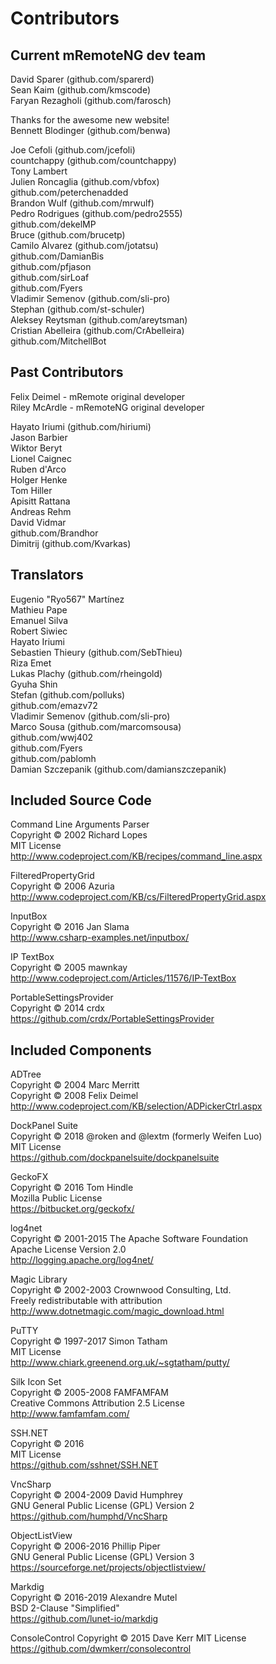 # Contributors
## Current mRemoteNG dev team
David Sparer (github.com/sparerd)  
Sean Kaim (github.com/kmscode)  
Faryan Rezagholi (github.com/farosch)  

Thanks for the awesome new website!  
Bennett Blodinger (github.com/benwa)

Joe Cefoli (github.com/jcefoli)  
countchappy (github.com/countchappy)  
Tony Lambert  
Julien Roncaglia (github.com/vbfox)  
github.com/peterchenadded  
Brandon Wulf (github.com/mrwulf)  
Pedro Rodrigues (github.com/pedro2555)  
github.com/dekelMP  
Bruce (github.com/brucetp)  
Camilo Alvarez (github.com/jotatsu)  
github.com/DamianBis  
github.com/pfjason  
github.com/sirLoaf  
github.com/Fyers  
Vladimir Semenov (github.com/sli-pro)  
Stephan (github.com/st-schuler)  
Aleksey Reytsman (github.com/areytsman)  
Cristian Abelleira (github.com/CrAbelleira)  
github.com/MitchellBot  

## Past Contributors
Felix Deimel - mRemote original developer  
Riley McArdle - mRemoteNG original developer  

Hayato Iriumi (github.com/hiriumi)  
Jason Barbier  
Wiktor Beryt  
Lionel Caignec  
Ruben d'Arco  
Holger Henke  
Tom Hiller  
Apisitt Rattana  
Andreas Rehm  
David Vidmar  
github.com/Brandhor  
Dimitrij (github.com/Kvarkas)  

## Translators
Eugenio "Ryo567" Martínez  
Mathieu Pape  
Emanuel Silva  
Robert Siwiec  
Hayato Iriumi  
Sebastien Thieury (github.com/SebThieu)  
Riza Emet  
Lukas Plachy (github.com/rheingold)  
Gyuha Shin  
Stefan (github.com/polluks)  
github.com/emazv72  
Vladimir Semenov (github.com/sli-pro)  
Marco Sousa (github.com/marcomsousa)  
github.com/wwj402  
github.com/Fyers  
github.com/pablomh  
Damian Szczepanik (github.com/damianszczepanik)

## Included Source Code
Command Line Arguments Parser  
Copyright © 2002 Richard Lopes  
MIT License  
http://www.codeproject.com/KB/recipes/command_line.aspx

FilteredPropertyGrid  
Copyright © 2006 Azuria  
http://www.codeproject.com/KB/cs/FilteredPropertyGrid.aspx

InputBox  
Copyright © 2016 Jan Slama  
http://www.csharp-examples.net/inputbox/

IP TextBox  
Copyright © 2005 mawnkay  
http://www.codeproject.com/Articles/11576/IP-TextBox

PortableSettingsProvider   	
Copyright © 2014 crdx  
https://github.com/crdx/PortableSettingsProvider


## Included Components
ADTree  
Copyright © 2004 Marc Merritt  
Copyright © 2008 Felix Deimel  
http://www.codeproject.com/KB/selection/ADPickerCtrl.aspx

DockPanel Suite  
Copyright © 2018 @roken and @lextm (formerly Weifen Luo)  
MIT License  
https://github.com/dockpanelsuite/dockpanelsuite

GeckoFX   
Copyright © 2016 Tom Hindle  
Mozilla Public License  
https://bitbucket.org/geckofx/

log4net  
Copyright © 2001-2015 The Apache Software Foundation  
Apache License Version 2.0  
http://logging.apache.org/log4net/

Magic Library  
Copyright © 2002-2003 Crownwood Consulting, Ltd.  
Freely redistributable with attribution  
http://www.dotnetmagic.com/magic_download.html

PuTTY  
Copyright © 1997-2017 Simon Tatham  
MIT License  
http://www.chiark.greenend.org.uk/~sgtatham/putty/

Silk Icon Set  
Copyright © 2005-2008 FAMFAMFAM  
Creative Commons Attribution 2.5 License  
http://www.famfamfam.com/

SSH.NET  
Copyright © 2016  
MIT License  
https://github.com/sshnet/SSH.NET

VncSharp  
Copyright © 2004-2009 David Humphrey  
GNU General Public License (GPL) Version 2  
https://github.com/humphd/VncSharp

ObjectListView  
Copyright © 2006-2016 Phillip Piper  
GNU General Public License (GPL) Version 3  
https://sourceforge.net/projects/objectlistview/

Markdig  
Copyright © 2016-2019 Alexandre Mutel  
BSD 2-Clause "Simplified"  
https://github.com/lunet-io/markdig

ConsoleControl
Copyright © 2015 Dave Kerr
MIT License
https://github.com/dwmkerr/consolecontrol